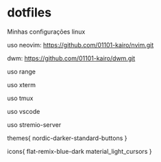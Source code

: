 # dotfiles
Minhas configurações linux

uso neovim: https://github.com/01101-kairo/nvim.git

dwm: https://github.com/01101-kairo/dwm.git

uso range

uso xterm

uso tmux

uso vscode

uso stremio-server

themes{
    nordic-darker-standard-buttons
}

icons{
    flat-remix-blue-dark
    material_light_cursors
}

